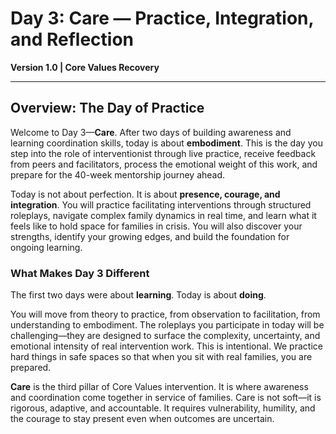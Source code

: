 # Day 3: Care — Practice, Integration, and Reflection

**Version 1.0 | Core Values Recovery**

---

## Overview: The Day of Practice

Welcome to Day 3—**Care**. After two days of building awareness and learning coordination skills, today is about **embodiment**. This is the day you step into the role of interventionist through live practice, receive feedback from peers and facilitators, process the emotional weight of this work, and prepare for the 40-week mentorship journey ahead.

Today is not about perfection. It is about **presence, courage, and integration**. You will practice facilitating interventions through structured roleplays, navigate complex family dynamics in real time, and learn what it feels like to hold space for families in crisis. You will also discover your strengths, identify your growing edges, and build the foundation for ongoing learning.

### What Makes Day 3 Different

The first two days were about **learning**. Today is about **doing**.

You will move from theory to practice, from observation to facilitation, from understanding to embodiment. The roleplays you participate in today will be challenging—they are designed to surface the complexity, uncertainty, and emotional intensity of real intervention work. This is intentional. We practice hard things in safe spaces so that when you sit with real families, you are prepared.

**Care** is the third pillar of Core Values intervention. It is where awareness and coordination come together in service of families. Care is not soft—it is rigorous, adaptive, and accountable. It requires vulnerability, humility, and the courage to stay present even when outcomes are uncertain.
